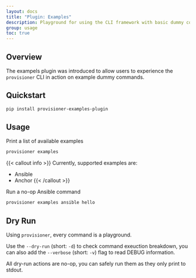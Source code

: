 ```yaml
---
layout: docs
title: "Plugin: Examples"
description: Playground for using the CLI framework with basic dummy commands.
group: usage
toc: true
---
```


## Overview

The exampels plugin was introduced to allow users to experience the `provisioner` CLI in action on example dummy commands.

## Quickstart

```bash
pip install provisioner-examples-plugin
```

## Usage

Print a list of available examples

```bash
provisioner examples
```

{{< callout info >}}
Currently, supported examples are:
* Ansible
* Anchor
{{< /callout >}}

Run a no-op Ansible command

```bash
provisioner examples ansible hello
```

## Dry Run

Using `provisioner`, every command is a playground.

Use the `--dry-run` (short: `-d`) to check command exeuction breakdown, you can also add the `--verbose` (short: `-v`) flag to read DEBUG information.

All dry-run actions are no-op, you can safely run them as they only print to stdout.

